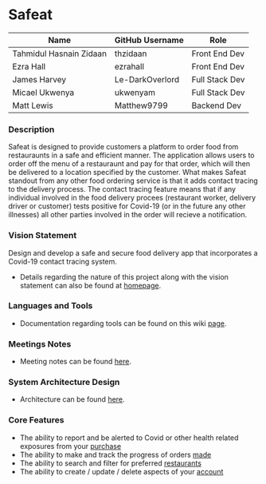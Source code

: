 # Safeat

| Name | GitHub Username | Role
| --- | --- | --- |
| Tahmidul Hasnain Zidaan | thzidaan | Front End Dev
| Ezra Hall | ezrahall | Front End Dev
| James Harvey | Le-DarkOverlord | Full Stack Dev
| Micael Ukwenya | ukwenyam  | Full Stack Dev
| Matt Lewis | Matthew9799 | Backend Dev


### Description
Safeat is designed to provide customers a platform to order food from restauraunts in a safe and efficient manner. The application allows users to order off the menu of a restauraunt and pay for that order, which will then be delivered to a location specified by the customer. What makes Safeat standout from any other food ordering service is that it adds contact tracing to the delivery process. The contact tracing feature means that if any individual involved in the food delivery procees (restaurant worker, delivery driver or customer) tests positive for Covid-19 (or in the future any other illnesses) all other parties involved in the order will recieve a notification.

### Vision Statement
 Design and develop a safe and secure food delivery app that incorporates a Covid-19 contact tracing system.

- Details regarding the nature of this project along with the vision statement can also be found at [homepage](https://github.com/ezrahall/Comp4350/wiki).

### Languages and Tools
- Documentation regarding tools can be found on this wiki [page](https://github.com/ezrahall/Comp4350/blob/main/documentation/TechnologyStack.md).

### Meetings Notes
- Meeting notes can be found [here](https://github.com/ezrahall/Comp4350/tree/main/documentation/meetingNotes).

### System Architecture Design
- Architecture can be found [here](https://github.com/ezrahall/Comp4350/wiki/Architecture).

### Core Features
- The ability to report and be alerted to Covid or other health related exposures from your [purchase](https://github.com/ezrahall/Comp4350/issues/8)
- The ability to make and track the progress of orders [made](https://github.com/ezrahall/Comp4350/issues/13)
- The ability to search and filter for preferred [restaurants](https://github.com/ezrahall/Comp4350/issues/21)
- The ability to create / update / delete aspects of your [account](https://github.com/ezrahall/Comp4350/issues/26)

